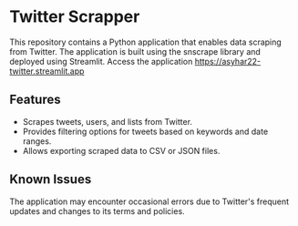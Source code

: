 # Twitter Scrapper
This repository contains a Python application that enables data scraping from Twitter. The application is built using the snscrape library and deployed using Streamlit. Access the application https://asyhar22-twitter.streamlit.app

## Features
- Scrapes tweets, users, and lists from Twitter.
- Provides filtering options for tweets based on keywords and date ranges.
- Allows exporting scraped data to CSV or JSON files.

## Known Issues
The application may encounter occasional errors due to Twitter's frequent updates and changes to its terms and policies.
